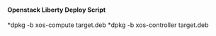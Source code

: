 #### Openstack Liberty Deploy Script
*dpkg -b xos-compute target.deb
*dpkg -b xos-controller target.deb



